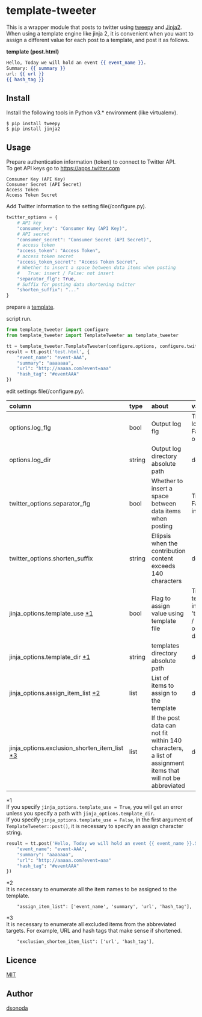 template-tweeter
====
This is a wrapper module that posts to twitter using <a href="http://tweepy.readthedocs.io/en/v3.5.0/index.html" target="_blank">tweepy</a> and <a href="http://jinja.pocoo.org/docs/dev/" target="_blank">Jinja2</a>.  
When using a template engine like jinja 2, it is convenient when you want to assign a different value for each post to a template, and post it as follows.  
  
**<span id="anker1">template (post.html)</span>**
```html:post.html
Hello, Today we will hold an event {{ event_name }}.
Summary: {{ summary }}
url: {{ url }}
{{ hash_tag }}
```

## Install
Install the following tools in Python v3.* environment (like virtualenv).

    $ pip install tweepy
    $ pip install jinja2

## Usage
Prepare authentication information (token) to connect to Twitter API.  
To get API keys go to <a href="https://apps.twitter.com" target="_blank">https://apps.twitter.com</a>  

    Consumer Key (API Key)
    Consumer Secret (API Secret)
    Access Token
    Access Token Secret

Add Twitter information to the setting file(/configure.py).  
```python
twitter_options = {
    # API key
    "consumer_key": "Consumer Key (API Key)",
    # API secret
    "consumer_secret": "Consumer Secret (API Secret)",
    # access token
    "access_token": "Access Token",
    # access token secret
    "access_token_secret": "Access Token Secret",
    # Whether to insert a space between data items when posting
    #   True: insert / False: not insert
    "separator_flg": True,
    # Suffix for posting data shortening twitter
    "shorten_suffix": "..."
}
```

prepare a [template](#anker1).  
  
script run.  
```python
from template_tweeter import configure
from template_tweeter import TemplateTweeter as template_tweeter

tt = template_tweeter.TemplateTweeter(configure.options, configure.twitter_options, jinja_options)
result = tt.post('test.html', {
    "event_name": "event-AAA",
    "summary": "aaaaaaa",
    "url": "http://aaaaa.com?event=aaa"
    "hash_tag": "#eventAAA"
})
```

edit settings file(/configure.py).  

| column | type | about | value |
|:---|:---|:---|:---|
|options.log_flg |bool |Output log flg |True: output log file / False: not output |
|options.log_dir |string |Output log directory absolute path |default: /log |
|twitter_options.separator_flg |bool |Whether to insert a space between data items when posting |True: insert / False: not insert |
|twitter_options.shorten_suffix |string |Ellipsis when the contribution content exceeds 140 characters |default: '...' |
|jinja_options.template_use [\*1](#anker2) |bool |Flag to assign value using template file |True: use template file in 'template_dir' / False: use only template data |
|jinja_options.template_dir [\*1](#anker2) |string |templates directory absolute path |default: "" |
|jinja_options.assign_item_list [\*2](#anker3) |list |List of items to assign to the template |default: [] |
|jinja_options.exclusion_shorten_item_list [\*3](#anker4) |list |If the post data can not fit within 140 characters, a list of assignment items that will not be abbreviated |default: [] |

<span id="anker2">*1</span>  
If you specify `jinja_options.template_use = True`, you will get an error unless you specify a path with `jinja_options.template_dir`.  
If you specify `jinja_options.template_use = False`, in the first argument of `TemplateTweeter::post()`, it is necessary to specify an assign character string.
```python
result = tt.post('Hello, Today we will hold an event {{ event_name }}.Summary: {{ summary }}url: {{ url }}{{ hash_tag }}', {
    "event_name": "event-AAA",
    "summary": "aaaaaaa",
    "url": "http://aaaaa.com?event=aaa"
    "hash_tag": "#eventAAA"
})
```
<span id="anker3">*2</span>  
It is necessary to enumerate all the item names to be assigned to the template.  
```
    "assign_item_list": ['event_name', 'summary', 'url', 'hash_tag'],
```
<span id="anker4">*3</span>  
It is necessary to enumerate all excluded items from the abbreviated targets. For example, URL and hash tags that make sense if shortened.  
```
    "exclusion_shorten_item_list": ['url', 'hash_tag'],
```

## Licence
[MIT](https://github.com/tcnksm/tool/blob/master/LICENCE)

## Author
[dsonoda](https://github.com/dsonoda)
